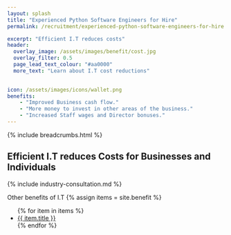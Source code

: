 ```yaml
---
layout: splash 
title: "Experienced Python Software Engineers for Hire"
permalink: /recruitment/experienced-python-software-engineers-for-hire

excerpt: "Efficient I.T reduces costs"
header:
  overlay_image: /assets/images/benefit/cost.jpg
  overlay_filter: 0.5 
  page_lead_text_colour: "#aa0000"
  more_text: "Learn about I.T cost reductions"

  
icon: /assets/images/icons/wallet.png
benefits:
    - "Improved Business cash flow."
    - "More money to invest in other areas of the business."
    - "Increased Staff wages and Director bonuses."
---
```


{% include breadcrumbs.html %}

## Efficient I.T reduces Costs for Businesses and Individuals

{% include industry-consultation.md %}

Other benefits of I.T
{% assign items = site.benefit %}
<ul class="">
    {% for item in items %}
        <li><a href="{{ item.url }}">{{ item.title }}</a></li>
    {% endfor %}
</ul>
